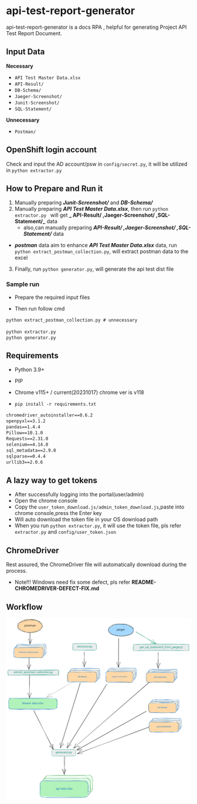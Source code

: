 # api-test-report-generator

api-test-report-generator is a docs RPA , helpful for generating Project API Test Report Document.

## Input Data

**Necessary**

- `API Test Master Data.xlsx`
- `API-Result/`
- `DB-Schema/`
- `Jaeger-Screenshot/`
- `Junit-Screenshot/`
- `SQL-Statement/`

**Unnecessary**

- `Postman/`

## OpenShift login account

Check and input the AD account/psw in `config/secret.py`, it will be utilized in `python extractor.py`

## How to Prepare and Run it

1. Manually preparing **_Junit-Screenshot/_** and **_DB-Schema/_**
2. Manually preparing **_API Test Master Data.xlsx_**, then run `python extractor.py ` will get **_
   API-Result/ ,Jaeger-Screenshot/ ,SQL-Statement/_** data
    - also,can manually preparing **_API-Result/ ,Jaeger-Screenshot/ ,SQL-Statement/_** data

- **_postman_** data aim to enhance **_API Test Master Data.xlsx_** data,
  run `python extract_postman_collection.py`, will extract postman data to the excel

3. Finally, run `python generator.py`, will generate the api test dist file

### Sample run

- Prepare the required input files

- Then run follow cmd

```shell
python extract_postman_collection.py # unnecessary

python extractor.py
python generator.py
```

## Requirements

- Python 3.9+
- PIP
- Chrome v115+ / current(20231017) chrome ver is v118

- `pip install -r requirements.txt`

```shell
chromedriver_autoinstaller==0.6.2
openpyxl==3.1.2
pandas==1.4.4
Pillow==10.1.0
Requests==2.31.0
selenium==4.14.0
sql_metadata==2.9.0
sqlparse==0.4.4
urllib3==2.0.6

```

## A lazy way to get tokens

- After successfully logging into the portal(user/admin)
- Open the chrome console
- Copy the `user_token_download.js/admin_token_download.js`,paste into chrome console,press the Enter key
- Will auto download the token file in your OS download path
- When you run `python extractor.py`, it will use the token file, pls refer `extractor.py`
  and `config/user_token.json`

## ChromeDriver

Rest assured, the ChromeDriver file will automatically download during the process.

- Note!!! Windows need fix some defect, pls refer **README-CHROMEDRIVER-DEFECT-FIX.md**

## Workflow

![](./assets/workflow.svg)